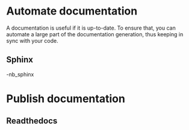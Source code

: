 # Automate documentation

A documentation is useful if it is up-to-date. To ensure that, you can automate a large part of the documentation generation, thus keeping in sync with your code.

## Sphinx

-nb_sphinx

# Publish documentation

## Readthedocs